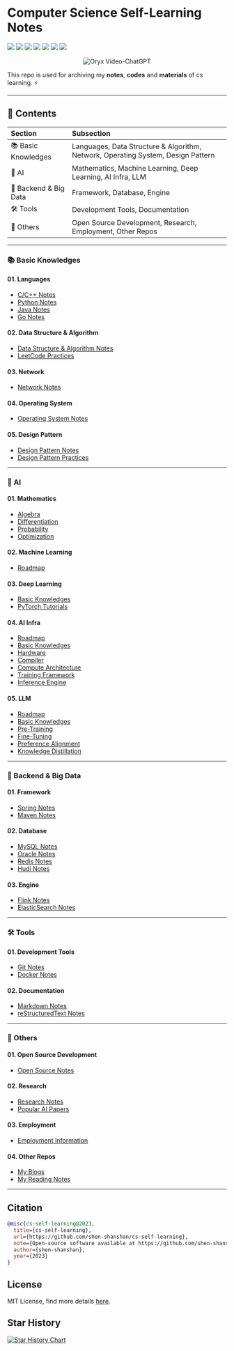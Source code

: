 <!--
<div align="center">
  <p align="center">
    <h1>CS Self-Learning Notes</h1>
  </p>
  <img src='./assets/cover.jpg' width=180 > <p>
  <div align='center'>
      <img src=https://cdn.rawgit.com/sindresorhus/awesome/d7305f38d29fed78fa85652e3a63e154dd8e8829/media/badge.svg >
      <img src=https://img.shields.io/github/watchers/shen-shanshan/cs-self-learning?color=9cc >
      <img src=https://img.shields.io/github/forks/shen-shanshan/cs-self-learning.svg?style=social >
      <img src=https://img.shields.io/github/stars/shen-shanshan/cs-self-learning.svg?style=social >
      <img src=https://img.shields.io/badge/License-MIT-turquoise.svg >
 </div> <p>
</div>
<div align="center">
  <b> This repo is used for archiving my notes, codes and materials of cs learning. </b>
</div>
-->

# Computer Science Self-Learning Notes

<img src=https://cdn.rawgit.com/sindresorhus/awesome/d7305f38d29fed78fa85652e3a63e154dd8e8829/media/badge.svg >
<img src=https://img.shields.io/badge/License-MIT-turquoise.svg >
<img src=https://img.shields.io/badge/Maintained%3F-yes-green.svg >
<img src=https://img.shields.io/badge/Contributions-welcome-blue >
<img src=https://img.shields.io/github/watchers/shen-shanshan/cs-self-learning?color=9cc >
<img src=https://img.shields.io/github/forks/shen-shanshan/cs-self-learning.svg?style=social >
<img src=https://img.shields.io/github/stars/shen-shanshan/cs-self-learning.svg?style=social >
<p>

<p align="center">
    <img src="https://i.imgur.com/waxVImv.png" alt="Oryx Video-ChatGPT">
</p>

This repo is used for archiving my **notes**, **codes** and **materials** of cs learning. ⚡

---

## 📌 Contents

|     **Section**      |                                  **Subsection**                                  |
| :------------------- | :------------------------------------------------------------------------------- |
| 📚 Basic Knowledges   | Languages, Data Structure & Algorithm, Network, Operating System, Design Pattern |
| 🤖 AI                 | Mathematics, Machine Learning, Deep Learning, AI Infra, LLM                      |
| 🚀 Backend & Big Data | Framework, Database, Engine                                                      |
| 🛠️ Tools              | Development Tools, Documentation                                                 |
| 🔗 Others             | Open Source Development, Research, Employment, Other Repos                                   |

---

### 📚 Basic Knowledges

#### 01. Languages

- [<u>C/C++ Notes</u>](./Languages/C&C++/Notes/)
- [<u>Python Notes</u>](./Languages/Python/Notes/)
- [<u>Java Notes</u>](./Languages/Java/Notes/)
- [<u>Go Notes</u>](./Languages/Go/Notes/)

#### 02. Data Structure & Algorithm

- [<u>Data Structure & Algorithm Notes</u>](./Data_Structure&Algorithm/Notes/)
- [<u>LeetCode Practices</u>](./Data_Structure&Algorithm/Codes/)

#### 03. Network

- [<u>Network Notes</u>](./Network/Notes/)

#### 04. Operating System

- [<u>Operating System Notes</u>](./Operating_System/Notes/)

#### 05. Design Pattern

- [<u>Design Pattern Notes</u>](./Design_Pattern/Notes/)
- [<u>Design Pattern Practices</u>](./Design_Pattern/Codes/)

---

### 🤖 AI

#### 01. Mathematics

- [<u>Algebra</u>](./AI/Mathematics/Algebra/)
- [<u>Differentiation</u>](./AI/Mathematics/Differentiation/)
- [<u>Probability</u>](./AI/Mathematics/Probability/)
- [<u>Optimization</u>](./AI/Mathematics/Optimization/)

#### 02. Machine Learning

- [<u>Roadmap</u>](./AI/Machine_Learning/Roadmap/)

#### 03. Deep Learning

- [<u>Basic Knowledges</u>](./AI/Deep_Learning/Basic/)
- [<u>PyTorch Tutorials</u>](./AI/Deep_Learning/PyTorch/PyTorch_Tutorials/)

#### 04. AI Infra

- [<u>Roadmap</u>](./AI/AI_Infra/Roadmap/)
- [<u>Basic Knowledges</u>](./AI/AI_Infra/Basic/)
- [<u>Hardware</u>](./AI/AI_Infra/Hardware/)
- [<u>Compiler</u>](./AI/AI_Infra/Compiler/)
- [<u>Compute Architecture</u>](./AI/AI_Infra/Compute_Architecture/)
- [<u>Training Framework</u>](./AI/AI_Infra/Training_Framework/)
- [<u>Inference Engine</u>](./AI/AI_Infra/Inference_Engine/)

#### 05. LLM

- [<u>Roadmap</u>](./AI/LLM/Roadmap/)
- [<u>Basic Knowledges</u>](./AI/LLM/Basic/)
- [<u>Pre-Training</u>](./AI/LLM/Pre_Training/)
- [<u>Fine-Tuning</u>](./AI/LLM/Fine_Tuning/)
- [<u>Preference Alignment</u>](./AI/LLM/Preference_Alignment/)
- [<u>Knowledge Distillation</u>](./AI/LLM/Knowledge_Distillation/)

---

### 🚀 Backend & Big Data

#### 01. Framework

- [<u>Spring Notes</u>](./Backend_Development/Spring/Notes/)
- [<u>Maven Notes</u>](./Tools/Maven/Notes/)

#### 02. Database

- [<u>MySQL Notes</u>](./Backend_Development/Database/MySQL/Notes/)
- [<u>Oracle Notes</u>](./Backend_Development/Database/Oracle/Notes/)
- [<u>Redis Notes</u>](./Backend_Development/Database/Redis/Notes/)
- [<u>Hudi Notes</u>](./Big_Data/Hudi/Notes/)

#### 03. Engine

- [<u>Flink Notes</u>](./Big_Data/Flink/Notes/)
- [<u>ElasticSearch Notes</u>](./Big_Data/ElasticSearch/Notes/)

---

### 🛠️ Tools

#### 01. Development Tools

- [<u>Git Notes</u>](./Tools/Git/Notes/)
- [<u>Docker Notes</u>](./Tools/Docker/)

#### 02. Documentation

- [<u>Markdown Notes</u>](./Tools/Markdown/Notes/)
- [<u>reStructuredText Notes</u>](./Tools/reStructuredText/Notes/)

---

### 🔗 Others

#### 01. Open Source Development

- [<u>Open Source Notes</u>](./Open_Source/Notes/)

#### 02. Research

- [<u>Research Notes</u>](./Research/Notes/)
- [<u>Popular AI Papers</u>](./Research/Papers/Papers/)

#### 03. Employment

- [<u>Employment Information</u>](./Employment/)

#### 04. Other Repos

- [<u>My Blogs</u>](https://github.com/shen-shanshan/shen-shanshan.github.io)
- [<u>My Reading Notes</u>](https://github.com/shen-shanshan/reading-makes-life-better)

---

## Citation

```bibtex
@misc{cs-self-learning@2023,
  title={cs-self-learning},
  url={https://github.com/shen-shanshan/cs-self-learning},
  note={Open-source software available at https://github.com/shen-shanshan/cs-self-learning},
  author={shen-shanshan},
  year={2023}
}
```

## License

MIT License, find more details [<u>here</u>](./LICENSE).

## Star History

<!-- <div align='center'>
  <a href="https://star-history.com/#shen-shanshan/cs-self-learning&Date">
   <picture>
     <source media="(prefers-color-scheme: dark)" srcset="https://api.star-history.com/svg?repos=shen-shanshan/cs-self-learning&type=Date&theme=dark" />
     <source media="(prefers-color-scheme: light)" srcset="https://api.star-history.com/svg?repos=shen-shanshan/cs-self-learning&type=Date" />
     <img width=400 height=300 alt="Star History Chart" src="https://api.star-history.com/svg?repos=shen-shanshan/cs-self-learning&type=Date" />
   </picture>
  </a>
</div> -->

[![Star History Chart](https://api.star-history.com/svg?repos=shen-shanshan/cs-self-learning&type=Timeline)](https://www.star-history.com/#shen-shanshan/cs-self-learning&Timeline)
